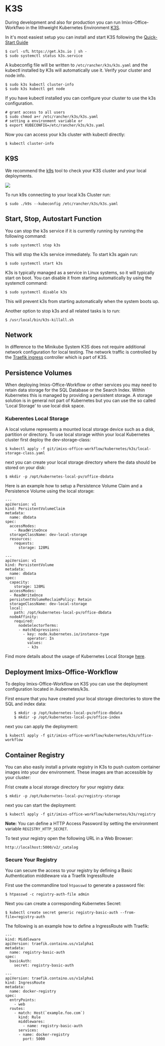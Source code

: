 # K3S

During development and also for production you can run Imixs-Office-Workflwo in the lithweight Kubernetes Environment [K3S](https://docs.k3s.io/).

In it's most easiest setup you can install and start K3S following the [Quick-Start Guide](https://docs.k3s.io/quick-start)

    $ curl -sfL https://get.k3s.io | sh -
    $ sudo systemctl status k3s.service

A kubeconfig file will be written to `/etc/rancher/k3s/k3s.yaml` and the kubectl installed by K3s will automatically use it. Verify your cluster and node info.

    $ sudo k3s kubectl cluster-info
    $ sudo k3s kubectl get node

If you have  kubectl installed you can configure your cluster to use the k3s configuration. 

    # grant access to all users
    $ sudo chmod a+r /etc/rancher/k3s/k3s.yaml
    # setting a environment variable or
    $ export KUBECONFIG=/etc/rancher/k3s/k3s.yaml


Now you can access your k3s cluster with kubectl directly:

    $ kubectl cluster-info

## K9S

We recommend the [k9s](https://github.com/derailed/k9s) tool to check your K3S cluster and your local deployments.

<img src="install/k9s.png" />

To run k9s connecting to your local k3s Cluster run:

    $ sudo ./k9s --kubeconfig /etc/rancher/k3s/k3s.yaml

## Start, Stop, Autostart Function

You can stop the k3s service if it is currently running by running the following command:

    $ sudo systemctl stop k3s

This will stop the k3s service immediately. To start k3s again run:

    $ sudo systemctl start k3s

K3s is typically managed as a service in Linux systems, so it will typically start on boot. You can disable it from starting automatically by using the systemctl command:

    $ sudo systemctl disable k3s

This will prevent k3s from starting automatically when the system boots up.

Another option to stop k3s and all related tasks is to run:

    $ /usr/local/bin/k3s-killall.sh


## Network

In difference to the Minikube System K3S does not require additional network configuration for local testing. The network traffic is controlled by the [Traefik ingress](https://traefik.io/) controller which is part of K3S.


## Persistence Volumes

When deploying Imixs-Office-Workflow or other services you may need to retain data storage for the SQL Database or the Search Index. Within Kubernetes this is managed by providing a persistent storage. A storage solution is in general not part of Kubernetes but you can use the so called 'Local Storage' to use local disk space.

### Kuberentes Local Storage

A local volume represents a mounted local storage device such as a disk, partition or directory. 
To use local storage within your local Kubernetes cluster first deploy the dev-storage-class:

    $ kubectl apply -f git/imixs-office-workflow/kubernetes/k3s/local-storage-class.yaml

next you can create your local storage directory where the data should be stored on your disk:

	$ mkdir -p /opt/kubernetes-local-pv/office-dbdata

Here is an example how to setup a Persistence Volume Claim and a Persistence Volume using the local storage:

```
---
apiVersion: v1
kind: PersistentVolumeClaim
metadata:
  name: dbdata
spec:
  accessModes:
    - ReadWriteOnce
  storageClassName: dev-local-storage
  resources:
    requests:
      storage: 128Mi

---
apiVersion: v1
kind: PersistentVolume
metadata:
  name: dbdata
spec:
  capacity:
    storage: 128Mi
  accessModes:
  - ReadWriteOnce
  persistentVolumeReclaimPolicy: Retain
  storageClassName: dev-local-storage
  local:
    path: /opt/kubernetes-local-pv/office-dbdata
  nodeAffinity:
    required:
      nodeSelectorTerms:
      - matchExpressions:
        - key: node.kubernetes.io/instance-type
          operator: In
          values:
          - k3s
```

Find more details about the usage of Kubernetes Local Storage [here](https://kubernetes.io/docs/concepts/storage/volumes/#local).
## Deployment Imixs-Office-Workflow

To deploy Imixs-Office-Workflow on K3S you can use the deployment configuration located in /kubernetes/k3s.

First ensure that you have created your local storage directories to store the SQL and index data:

```
	$ mkdir -p /opt/kubernetes-local-pv/office-dbdata
	$ mkdir -p /opt/kubernetes-local-pv/office-index
```

next you can apply the deployment:

    $ kubectl apply -f git/imixs-office-workflow/kubernetes/k3s/office-workflow


## Container Registry

You can also easily install a private registry in K3s to push custom container images into your dev environment. These images are than accessible by your cluster:

Frist create a local storage directory for your registry data:

```
$ mkdir -p /opt/kubernetes-local-pv/registry-storage
```

next you can start the deployment:

```
$ kubectl apply -f git/imixs-office-workflow/kubernetes/k3s/registry
```

**Note:** You can define a HTTP Access Password by setting the environment variable `REGISTRY_HTTP_SECRET`.

To test your registry open the following URL in a Web Browser:

    http://localhost:5000/v2/_catalog

### Secure Your Registry

You can secure the access to your registry by defining a Basic Authentication middleware via  a Traefik IngressRoute 

First use the commandline tool `htpasswd` to generate a password file:

    $ htpasswd -c registry-auth-file admin

Next you can create a corresponding Kubernetes Secret:

    $ kubectl create secret generic registry-basic-auth --from-file=registry-auth

The following is an example how to define a IngressRoute with Traefik:

```
---
kind: Middleware
apiVersion: traefik.containo.us/v1alpha1
metadata:
  name: registry-basic-auth
spec:
  basicAuth:
    secret: registry-basic-auth

---
apiVersion: traefik.containo.us/v1alpha1
kind: IngressRoute
metadata:
  name: docker-registry
spec:
  entryPoints:
    - web
  routes:
    - match: Host(`example.foo.com`)
      kind: Rule
      middlewares:
        - name: registry-basic-auth
      services:
      - name: docker-registry
        port: 5000
```


